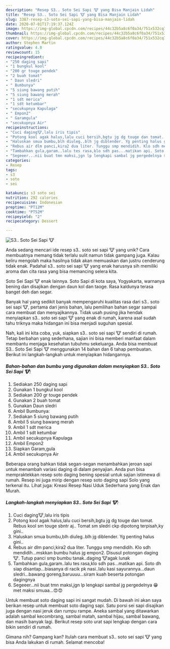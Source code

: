 ```yaml
---
description: "Resep S3.. Soto Sei Sapi 🐮 yang Bisa Manjain Lidah"
title: "Resep S3.. Soto Sei Sapi 🐮 yang Bisa Manjain Lidah"
slug: 3387-resep-s3-soto-sei-sapi-yang-bisa-manjain-lidah
date: 2020-07-01T17:19:37.124Z
image: https://img-global.cpcdn.com/recipes/44c32b5a8c6f0a34/751x532cq70/s3-soto-sei-sapi-🐮-foto-resep-utama.jpg
thumbnail: https://img-global.cpcdn.com/recipes/44c32b5a8c6f0a34/751x532cq70/s3-soto-sei-sapi-🐮-foto-resep-utama.jpg
cover: https://img-global.cpcdn.com/recipes/44c32b5a8c6f0a34/751x532cq70/s3-soto-sei-sapi-🐮-foto-resep-utama.jpg
author: Stephen Martin
ratingvalue: 4.8
reviewcount: 15
recipeingredient:
- "250 daging sapi"
- "1 bungkul kool"
- "200 gr touge pendek"
- "2 buah tomat"
- " Daun sledri"
- " Bumbunya"
- "5 siung bawang putih"
- "5 siung bawang merah"
- "1 sdt merica"
- "1 sdt ketumbar"
- "secukupnya Kapulaga"
- " Empon2"
- " Garamgula"
- "secukupnya Air"
recipeinstructions:
- "Cuci daging🐮,lalu iris tipis"
- "Potong kool agak halus,lalu cuci bersih,bgtu jg dg touge dan tomat. Rebus kool sm touge sbntr aj.. Tomat sm sledri ckp dipotong terpisah,ky gini.."
- "Haluskan smua bumbu,blh diuleg..blh jg diblender. Yg penting halus gini.."
- "Rebus air dlm panci,kira2 dua liter. Tunggu smp mendidih. Klo sdh mendidih...mskkan bumbu halus jg empon2. Disusul potongan daging 🐮. Tutup panci smp bumbu tanak..daging 🐮agak lunak"
- "Tambahkan gula,garam..lalu tes rasa,klo sdh pas...matikan api. Soto dh siap disantap...biasanya di racik pk nasi..lalu kasi sayurannya...daun sledri...bawang goreng,baruuuu...siram kuah beserta potongan dagingnya"
- "Segeeer...nii buat tmn maksi,jgn lp lengkapi sambal jg pergedelnya 😁 met maksi smuaa...😍😍"
categories:
- Resep
tags:
- s3
- soto
- sei

katakunci: s3 soto sei 
nutrition: 292 calories
recipecuisine: Indonesian
preptime: "PT12M"
cooktime: "PT52M"
recipeyield: "2"
recipecategory: Dessert

---
```



![S3.. Soto Sei Sapi 🐮](https://img-global.cpcdn.com/recipes/44c32b5a8c6f0a34/751x532cq70/s3-soto-sei-sapi-🐮-foto-resep-utama.jpg)

Anda sedang mencari ide resep s3.. soto sei sapi 🐮 yang unik? Cara membuatnya memang tidak terlalu sulit namun tidak gampang juga. Kalau keliru mengolah maka hasilnya tidak akan memuaskan dan justru cenderung tidak enak. Padahal s3.. soto sei sapi 🐮 yang enak harusnya sih memiliki aroma dan cita rasa yang bisa memancing selera kita.

Soto Sei Sapi 🐮 enak lainnya. Soto Sapi di kota saya, Yogyakarta, warnanya bening dan disajikan dengan daun kol dan taoge. Rasa kaldunya terasa banget deh dan segar.

Banyak hal yang sedikit banyak mempengaruhi kualitas rasa dari s3.. soto sei sapi 🐮, pertama dari jenis bahan, lalu pemilihan bahan segar sampai cara membuat dan menyajikannya. Tidak usah pusing jika hendak menyiapkan s3.. soto sei sapi 🐮 yang enak di rumah, karena asal sudah tahu triknya maka hidangan ini bisa menjadi suguhan spesial.


Nah, kali ini kita coba, yuk, siapkan s3.. soto sei sapi 🐮 sendiri di rumah. Tetap berbahan yang sederhana, sajian ini bisa memberi manfaat dalam membantu menjaga kesehatan tubuhmu sekeluarga. Anda bisa membuat S3.. Soto Sei Sapi 🐮 menggunakan 14 bahan dan 6 tahap pembuatan. Berikut ini langkah-langkah untuk menyiapkan hidangannya.

<!--inarticleads1-->

##### Bahan-bahan dan bumbu yang digunakan dalam menyiapkan S3.. Soto Sei Sapi 🐮:

1. Sediakan 250 daging sapi
1. Gunakan 1 bungkul kool
1. Sediakan 200 gr touge pendek
1. Gunakan 2 buah tomat
1. Gunakan  Daun sledri
1. Ambil  Bumbunya:
1. Sediakan 5 siung bawang putih
1. Ambil 5 siung bawang merah
1. Ambil 1 sdt merica
1. Ambil 1 sdt ketumbar
1. Ambil secukupnya Kapulaga
1. Ambil  Empon2
1. Siapkan  Garam,gula
1. Ambil secukupnya Air


Beberapa orang bahkan tidak segan-segan menambahkan jeroan sapi untuk menambah variasi daging di dalam penyajian. Anda pun bisa mempraktekkan resep soto daging bening spesial untuk sajian istimewa di rumah. Resep ini juga mirip dengan resep soto daging sapi Solo yang terkenal itu. Lihat juga: Kreasi Resep Nasi Uduk Sederhana yang Enak dan Murah. 

<!--inarticleads2-->

##### Langkah-langkah menyiapkan S3.. Soto Sei Sapi 🐮:

1. Cuci daging🐮,lalu iris tipis
1. Potong kool agak halus,lalu cuci bersih,bgtu jg dg touge dan tomat. Rebus kool sm touge sbntr aj.. Tomat sm sledri ckp dipotong terpisah,ky gini..
1. Haluskan smua bumbu,blh diuleg..blh jg diblender. Yg penting halus gini..
1. Rebus air dlm panci,kira2 dua liter. Tunggu smp mendidih. Klo sdh mendidih...mskkan bumbu halus jg empon2. Disusul potongan daging 🐮. Tutup panci smp bumbu tanak..daging 🐮agak lunak
1. Tambahkan gula,garam..lalu tes rasa,klo sdh pas...matikan api. Soto dh siap disantap...biasanya di racik pk nasi..lalu kasi sayurannya...daun sledri...bawang goreng,baruuuu...siram kuah beserta potongan dagingnya
1. Segeeer...nii buat tmn maksi,jgn lp lengkapi sambal jg pergedelnya 😁 met maksi smuaa...😍😍


Untuk membuat soto daging sapi ini sangat mudah. Di bawah ini akan saya berikan resep untuk membuat soto daging sapi. Satu porsi sei sapi disajikan juga dengan nasi jeruk dan rumpu rampe. Aneka sambal yang ditawarkan adalah sambal kecombrang, sambal matah, sambal hijau, sambal bawang, dan masih banyak lagi. Berikut resep soto urat sapi lengkap dengan cara bikin sendiri di rumah. 

Gimana nih? Gampang kan? Itulah cara membuat s3.. soto sei sapi 🐮 yang bisa Anda lakukan di rumah. Selamat mencoba!
